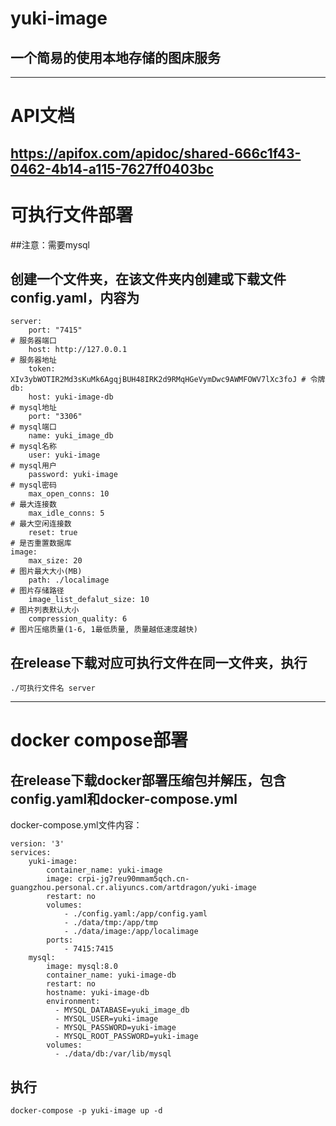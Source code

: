 # yuki-image
## 一个简易的使用本地存储的图床服务
----------
# API文档
https://apifox.com/apidoc/shared-666c1f43-0462-4b14-a115-7627ff0403bc
----------
# 可执行文件部署
##注意：需要mysql
## 创建一个文件夹，在该文件夹内创建或下载文件config.yaml，内容为
```
server:
    port: "7415"                                                            # 服务器端口
    host: http://127.0.0.1                                                  # 服务器地址
    token: XIv3ybWOTIR2Md3sKuMk6AgqjBUH48IRK2d9RMqHGeVymDwc9AWMFOWV7lXc3foJ # 令牌
db:
    host: yuki-image-db                                                     # mysql地址
    port: "3306"                                                            # mysql端口
    name: yuki_image_db                                                     # mysql名称
    user: yuki-image                                                        # mysql用户
    password: yuki-image                                                    # mysql密码
    max_open_conns: 10                                                      # 最大连接数
    max_idle_conns: 5                                                       # 最大空闲连接数
    reset: true                                                             # 是否重置数据库
image:
    max_size: 20                                                           # 图片最大大小(MB)
    path: ./localimage                                                     # 图片存储路径
    image_list_defalut_size: 10                                            # 图片列表默认大小
    compression_quality: 6                                                 # 图片压缩质量(1-6, 1最低质量, 质量越低速度越快)
```
## 在release下载对应可执行文件在同一文件夹，执行
```
./可执行文件名 server
```
------------
# docker compose部署
## 在release下载docker部署压缩包并解压，包含config.yaml和docker-compose.yml
docker-compose.yml文件内容：
```
version: '3'
services:
    yuki-image:
        container_name: yuki-image
        image: crpi-jg7reu90mmam5qch.cn-guangzhou.personal.cr.aliyuncs.com/artdragon/yuki-image
        restart: no
        volumes:
            - ./config.yaml:/app/config.yaml
            - ./data/tmp:/app/tmp
            - ./data/image:/app/localimage
        ports:
            - 7415:7415
    mysql:
        image: mysql:8.0
        container_name: yuki-image-db
        restart: no
        hostname: yuki-image-db
        environment:
          - MYSQL_DATABASE=yuki_image_db
          - MYSQL_USER=yuki-image
          - MYSQL_PASSWORD=yuki-image
          - MYSQL_ROOT_PASSWORD=yuki-image
        volumes:
          - ./data/db:/var/lib/mysql
```
## 执行
```
docker-compose -p yuki-image up -d
```